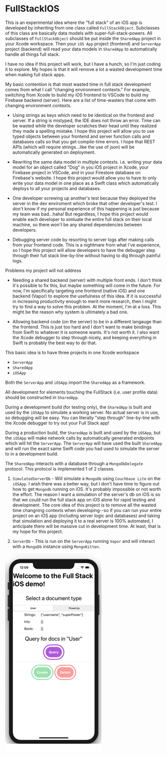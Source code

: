 # FullStackIOS

This is an experimental idea where the "full stack" of an iOS app is developed by inheriting from one class called `FullStackObject`. Subclasses of this class are basically data models with super-full-stack-powers. All subclasses of `FullStackObject` should be put inside the `SharedApp` project in your Xcode workspace. Then your `iOS App` project (frontend) and `ServerApp` project (backend) will read your data models in `SharedApp` to automatically handle all things full stack.

I have no idea if this project will work, but I have a hunch, so I'm just coding it to explore. My hopes is that it will remove a lot a wasted development time when making full stack apps. 

My basic contention is that most wasted time in full stack development comes from what I call "changing environment contexts." For example, switching from Xcode to build my iOS frontend to VSCode to build my Firebase backend (server). Here are a list of time-wasters that come with changing environment contexts.
 
 - Using strings as keys which need to be identical on the frontend and server. If a string is mistyped, the IDE does not throw an error. Time can be wasted while the developer scratches their head until they realized they made a spelling mistake. I hope this project will allow you to use typed objects between your frontend and server function calls and databases calls so that you get compile-time errors. I hope that REST APIs (which will require strings...like the use of json) will be automatically generated on deployment.
  
  - Rewriting the same data model in multiple contexts. i.e. writing your data model for an object called "Dog" in you iOS project in Xcode, your Firebase project in VSCode, and in your Firestore database on Firebase's website. I hope this project would allow you to have to only write your data model in one place as a Swift class which automatically deploys to all your projects and databases.
  
  - One developer screwing up another's test because they deployed the server in the dev enviroment which broke that other developer's test. I don't know if my personal experience of this happening is just because my team was bad...haha! But regardless, I hope this project would enable each developer to simluate the entire full stack on their local machine, so there won't be any shared dependencies between developers.
   
   - Debugging server code by resorting to server logs after making calls from your frontend code. This is a nightmare from what I've experience, so I hope this project will allow developers to have the debugger step through their full stack line-by-line without having to dig through painful logs.
  
  
Problems my project will not address

- Needing a shared backend (server) with multiple front ends. I don't think it's possible to fix this, but maybe something will come in the future. For now, I'm specifically targeting one frontend (native iOS) and one backend (Vapor) to explore the usefulness of this idea. If it is successful in increasing productivity enough to merit more research, then I might try to find a way to solve this problem. At the moment, I'm at a loss. This might be the reason why system is ultimately a bad one.

- Allowing backend code (on the server) to be in a different langauge than the frontend. This is just too hard and I don't want to make bindings from Swift to whatever it is someone wants. It's not worth it. I also want the Xcode debugger to step through nicely, and keeping everything in Swift is probably the best way to do that.

This basic idea is to have three projects in one Xcode workspace

 - `ServerApp`
 - `SharedApp`
 - `iOSApp`

Both the `ServerApp` and `iOSApp` import the `SharedApp` as a framework.

All development for elements touching the FullStack (i.e. user profile data) should be constructed in `SharedApp`.

During a development build (for testing only), the `SharedApp` is built and used by the `iOSApp` to simulate a working server. No actual server is in use, so debugging will be easy. You can literally "step through" line-by-line with the Xcode debugger to try out your Full Stack app!

During a production build, the `SharedApp` is built and used by the `iOSApp`, but the `iOSApp` will make network calls by automatically generated endpoints which will hit the `ServerApp`. The `ServerApp` will have used the built `SharedApp` and will run the exact same Swift code you had used to simulate the server to in a development build.

The `SharedApp` interacts with a database through a `MongoDbDelegate` protocol. This protocol is implemented 1 of 2 classes.

1. `SimulatedServerDb` - Will simulate a `MongoDb` using `Couchbase Lite` on the `iOSApp`. I wish there was a better way, but I don't have time to figure out how to get `Mongodb` running on iOS. It's probably impossible or not worth the effort. The reason I want a simulation of the server's db on iOS is so that we could run the full stack app on iOS alone for rapid testing and development. The core idea of this project is to remove all the wasted time changning contexts when developing--so if you can run your entire project on an iOS app (including server logic and databases) and taking that simulation and deploying it to a real server is 100% automated, I anticipate there will be massive cut in development time. At least, that is my hope for this project.

2. `ServerDb` - This is run on the `ServerApp` running `Vapor` and will interact with a `MongoDb` instance using `MongoKitten`.

![Preview](preview2.png)
